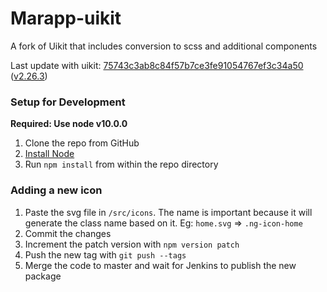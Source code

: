 # Marapp-uikit

A fork of Uikit that includes conversion to scss and additional components

Last update with uikit: [75743c3ab8c84f57b7ce3fe91054767ef3c34a50](https://github.com/uikit/uikit/commit/75743c3ab8c84f57b7ce3fe91054767ef3c34a50) ([v2.26.3](https://github.com/uikit/uikit/releases/tag/v2.26.3))

### Setup for Development

**Required: Use node v10.0.0**

1. Clone the repo from GitHub
2. [Install Node](https://nodejs.org/en/download/)
3. Run `npm install` from within the repo directory

### Adding a new icon
1. Paste the svg file in `/src/icons`. The name is important because it will generate the class name based on it. Eg: `home.svg` => `.ng-icon-home`
2. Commit the changes
3. Increment the patch version with `npm version patch`
4. Push the new tag with `git push --tags`
5. Merge the code to master and wait for Jenkins to publish the new package